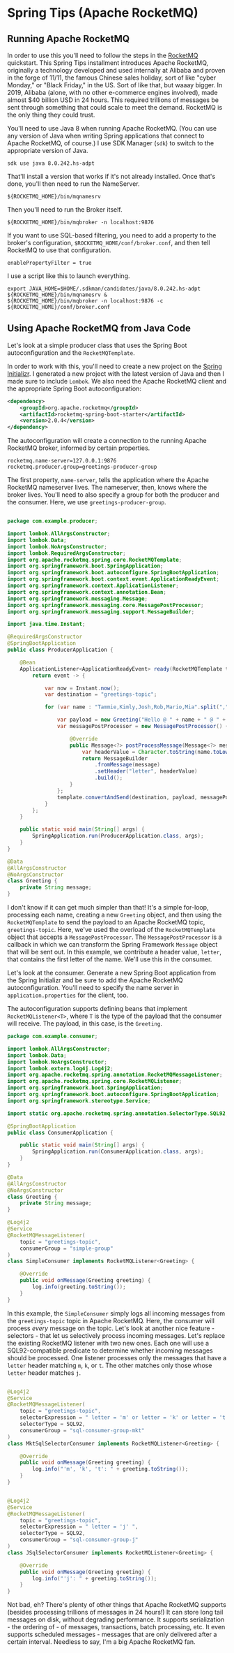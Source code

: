 # Spring Tips (Apache RocketMQ)

## Running Apache RocketMQ 

In order to use this you'll need to follow the steps in the [RocketMQ](https://rocketmq.apache.org/docs/quick-start/) quickstart. This Spring Tips installment introduces Apache RocketMQ, originally a technology developed and used internally at Alibaba and proven in the forge of 11/11, the famous Chinese sales holiday, sort of like "cyber Monday," or "Black Friday," in the US. Sort of like that, but waaay bigger. In 2019, Alibaba (alone, with no other e-commerce engines involved), made almost $40 billion USD in 24 hours. This required trillions of messages be sent through something that could scale to meet the demand. RocketMQ is the only thing they could trust. 

You'll need to use Java 8 when running Apache RocketMQ. (You can use any version of Java when writing Spring applications that connect to Apache RocketMQ, of course.) I use SDK Manager (`sdk`) to switch to the appropriate version of Java.

```
sdk use java 8.0.242.hs-adpt
```

That'll install a version that works if it's not already installed. Once that's done, you'll then need to run the NameServer.

```
${ROCKETMQ_HOME}/bin/mqnamesrv 
```

Then you'll need to run the Broker itself.

```
${ROCKETMQ_HOME}/bin/mqbroker -n localhost:9876
```

If you want to use SQL-based filtering, you need to add a property to the broker's configuration, `$ROCKETMQ_HOME/conf/broker.conf`, and then tell RocketMQ to use that configuration.

```
enablePropertyFilter = true
```

I use a script like this to launch everything.

``` 
export JAVA_HOME=$HOME/.sdkman/candidates/java/8.0.242.hs-adpt
${ROCKETMQ_HOME}/bin/mqnamesrv &  
${ROCKETMQ_HOME}/bin/mqbroker -n localhost:9876 -c ${ROCKETMQ_HOME}/conf/broker.conf
```



## Using Apache RocketMQ from Java Code 

Let's look at a simple producer class that uses the Spring Boot autoconfiguration and the `RocketMQTemplate`. 

In order to work with this, you'll need to create a new project on the [Spring Initializr](http://start.Spring.io). I generated a new project with the latest version of Java and then I made sure to include `Lombok`. We also need the Apache RocketMQ client and the appropriate Spring Boot autoconfiguration:

```xml
<dependency>
	<groupId>org.apache.rocketmq</groupId>
	<artifactId>rocketmq-spring-boot-starter</artifactId>
	<version>2.0.4</version>
</dependency>
```

The autoconfiguration will create a connection to the running Apache RocketMQ broker, informed by certain properties. 

```properties
rocketmq.name-server=127.0.0.1:9876
rocketmq.producer.group=greetings-producer-group
```

The first property, `name-server`, tells the application where the Apache RocketMQ nameserver lives. The nameserver, then, knows where the broker lives. You'll need to also specify a group for both the producer and the consumer. Here, we use `greetings-producer-group`. 


```java

package com.example.producer;

import lombok.AllArgsConstructor;
import lombok.Data;
import lombok.NoArgsConstructor;
import lombok.RequiredArgsConstructor;
import org.apache.rocketmq.spring.core.RocketMQTemplate;
import org.springframework.boot.SpringApplication;
import org.springframework.boot.autoconfigure.SpringBootApplication;
import org.springframework.boot.context.event.ApplicationReadyEvent;
import org.springframework.context.ApplicationListener;
import org.springframework.context.annotation.Bean;
import org.springframework.messaging.Message;
import org.springframework.messaging.core.MessagePostProcessor;
import org.springframework.messaging.support.MessageBuilder;

import java.time.Instant;

@RequiredArgsConstructor
@SpringBootApplication
public class ProducerApplication {

	@Bean
	ApplicationListener<ApplicationReadyEvent> ready(RocketMQTemplate template) {
		return event -> {

			var now = Instant.now();
			var destination = "greetings-topic";

			for (var name : "Tammie,Kimly,Josh,Rob,Mario,Mia".split(",")) {

				var payload = new Greeting("Hello @ " + name + " @ " + now.toString());
				var messagePostProcessor = new MessagePostProcessor() {

					@Override
					public Message<?> postProcessMessage(Message<?> message) {
						var headerValue = Character.toString(name.toLowerCase().charAt(0));
						return MessageBuilder
							.fromMessage(message)
							.setHeader("letter", headerValue)
							.build();
					}
				};
				template.convertAndSend(destination, payload, messagePostProcessor);
			}
		};
	}

	public static void main(String[] args) {
		SpringApplication.run(ProducerApplication.class, args);
	}
}

@Data
@AllArgsConstructor
@NoArgsConstructor
class Greeting {
	private String message;
}
```

I don't know if it can get much simpler than that! It's a simple for-loop, processing each name, creating a new `Greeting` object, and then using the `RocketMQTemplate` to send the payload to an Apache RocketMQ topic, `greetings-topic`. Here, we've used the overload of the `RocketMQTemplate` object that accepts a `MessagePostProcessor`. The `MessagePostProcessor` is a callback in which we can transform the Spring Framework `Message` object that will be sent out. In this example, we contribute a header value, `letter`, that contains the first letter of the name. We'll use this in the consumer.

Let's look at the consumer. Generate a new Spring Boot application from the Spring Initializr and be sure to add the Apache RocketMQ autoconfiguration. You'll need to specify the name server in `application.properties` for the client, too. 

The autoconfiguration supports defining beans that implement `RocketMQListener<T>`, where `T` is the type of the payload that the consumer will receive. The payload, in this case, is the `Greeting`.

```java
package com.example.consumer;

import lombok.AllArgsConstructor;
import lombok.Data;
import lombok.NoArgsConstructor;
import lombok.extern.log4j.Log4j2;
import org.apache.rocketmq.spring.annotation.RocketMQMessageListener;
import org.apache.rocketmq.spring.core.RocketMQListener;
import org.springframework.boot.SpringApplication;
import org.springframework.boot.autoconfigure.SpringBootApplication;
import org.springframework.stereotype.Service;

import static org.apache.rocketmq.spring.annotation.SelectorType.SQL92;

@SpringBootApplication
public class ConsumerApplication {

	public static void main(String[] args) {
		SpringApplication.run(ConsumerApplication.class, args);
	}
}

@Data
@AllArgsConstructor
@NoArgsConstructor
class Greeting {
	private String message;
}

@Log4j2
@Service
@RocketMQMessageListener(
	topic = "greetings-topic",
	consumerGroup = "simple-group"
)
class SimpleConsumer implements RocketMQListener<Greeting> {

	@Override
	public void onMessage(Greeting greeting) {
		log.info(greeting.toString());
	}
}

```	

In this example, the `SimpleConsumer` simply logs all incoming messages from the `greetings-topic` topic in Apache RocketMQ. Here, the consumer will process _every_ message on the topic. Let's look at another nice feature - selectors  - that let us selectively process incoming messages. Let's replace the existing RocketMQ listener with two new ones. Each one will use a SQL92-compatible predicate to determine whether incoming messages should be processed. One listener processes only the messages that have a `letter` header matching `m`, `k`, or `t`. The other matches only those whose `letter` header matches `j`. 

```java

@Log4j2
@Service
@RocketMQMessageListener(
	topic = "greetings-topic",
	selectorExpression = " letter = 'm' or letter = 'k' or letter = 't' ",
	selectorType = SQL92,
	consumerGroup = "sql-consumer-group-mkt"
)
class MktSqlSelectorConsumer implements RocketMQListener<Greeting> {

	@Override
	public void onMessage(Greeting greeting) {
		log.info("'m', 'k', 't': " + greeting.toString());
	}
}


@Log4j2
@Service
@RocketMQMessageListener(
	topic = "greetings-topic",
	selectorExpression = " letter = 'j' ",
	selectorType = SQL92,
	consumerGroup = "sql-consumer-group-j"
)
class JSqlSelectorConsumer implements RocketMQListener<Greeting> {

	@Override
	public void onMessage(Greeting greeting) {
		log.info("'j': " + greeting.toString());
	}
}

```

Not bad, eh? There's plenty of other things that Apache RocketMQ supports (besides processing trillions of messages in 24 hours!) It can store long tail messages on disk, without degrading performance. It supports serialization - the ordering of - of messages, transactions,  batch processing, etc. It even supports scheduled messages - messages that are only delivered after a certain interval. Needless to say, I'm a big Apache RocketMQ fan. 










